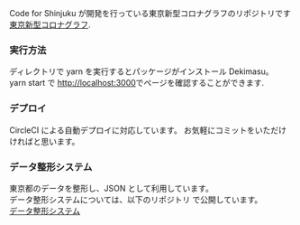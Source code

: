 Code for Shinjuku が開発を行っている東京新型コロナグラフのリポジトリです [東京新型コロナグラフ](https://stopcovid19.codeforshinjuku.org/).

### 実行方法

ディレクトリで yarn を実行するとパッケージがインストール Dekimasu。<br />
yarn start で [http://localhost:3000](http://localhost:3000)でページを確認することができます.

### デプロイ

CircleCI による自動デプロイに対応しています。
お気軽にコミットをいただけければと思います。

### データ整形システム

東京都のデータを整形し、JSON として利用しています。<br />
データ整形システムについては、以下のリポジトリ で公開しています。<br />
[データ整形システム](https://github.com/codeforshinjuku/covid19)
